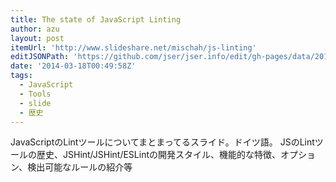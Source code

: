 ```yaml
---
title: The state of JavaScript Linting
author: azu
layout: post
itemUrl: 'http://www.slideshare.net/mischah/js-linting'
editJSONPath: 'https://github.com/jser/jser.info/edit/gh-pages/data/2014/03/index.json'
date: '2014-03-18T00:49:58Z'
tags:
  - JavaScript
  - Tools
  - slide
  - 歴史
---
```

JavaScriptのLintツールについてまとまってるスライド。ドイツ語。 
JSのLintツールの歴史、JSHint/JSHint/ESLintの開発スタイル、機能的な特徴、オプション、検出可能なルールの紹介等
